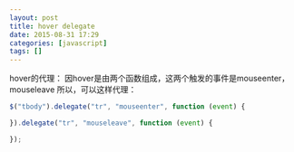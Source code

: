 ```yaml
---
layout: post
title: hover delegate
date: 2015-08-31 17:29
categories: [javascript]
tags: []
---
```

hover的代理：
因hover是由两个函数组成，这两个触发的事件是mouseenter，mouseleave
所以，可以这样代理：


```javascript
$("tbody").delegate("tr", "mouseenter", function (event) {

}).delegate("tr", "mouseleave", function (event) {

});
```

